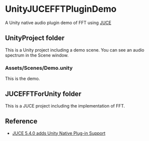 # UnityJUCEFFTPluginDemo

A Unity native audio plugin demo of FFT using [JUCE](https://juce.com/)

## UnityProject folder

This is a Unity project including a demo scene.
You can see an audio spectrum in the Scene window.

### Assets/Scenes/Demo.unity

This is the demo.

## JUCEFFTForUnity folder

This is a JUCE project including the implementation of FFT.

## Reference

- [JUCE 5.4.0 adds Unity Native Plug-in Support](https://juce.com/discover/stories/unity-native-plug-in-support)
